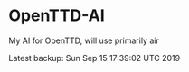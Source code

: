 # OpenTTD-AI
My AI for OpenTTD, will use primarily air

Latest backup: Sun Sep 15 17:39:02 UTC 2019
